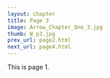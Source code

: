 ```yaml
---
layout: chapter
title: Page 3
image: Arrow_Chapter_One_3.jpg
thumb: W_p3.jpg
prev_url: page2.html
next_url: page4.html
---
```


This is page 1.
